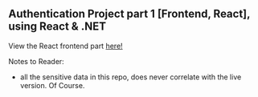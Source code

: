## Authentication Project part 1 [Frontend, React], using React & .NET

View the React frontend part [here!](https://github.com/OsvarK/AuthProject-Part1-React)

Notes to Reader:
- all the sensitive data in this repo, does never correlate with the live version. Of Course.

